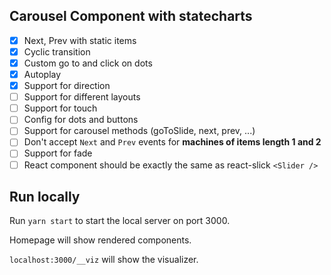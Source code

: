 ## Carousel Component with statecharts

- [x] Next, Prev with static items
- [x] Cyclic transition
- [x] Custom go to and click on dots
- [x] Autoplay
- [x] Support for direction
- [ ] Support for different layouts
- [ ] Support for touch
- [ ] Config for dots and buttons
- [ ] Support for carousel methods (goToSlide, next, prev, ...)
- [ ] Don't accept `Next` and `Prev` events for **machines of items length 1 and 2**
- [ ] Support for fade
- [ ] React component should be exactly the same as react-slick `<Slider />`

## Run locally

Run `yarn start` to start the local server on port 3000.

Homepage will show rendered components.

`localhost:3000/__viz` will show the visualizer.
